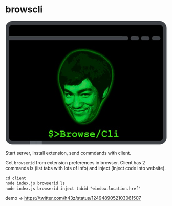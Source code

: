 # browscli

![Image of browscli](https://raw.githubusercontent.com/h43z/browscli/master/logo.jpeg)

Start server, install extension, send commdands with client.

Get `browserid` from extension preferences in browser.
Client has 2 commands ls (list tabs with lots of info) and inject (inject code into website).
```
cd client
node index.js browserid ls
node index.js browserid inject tabid "window.location.href"

```

demo -> https://twitter.com/h43z/status/1249489052103061507
